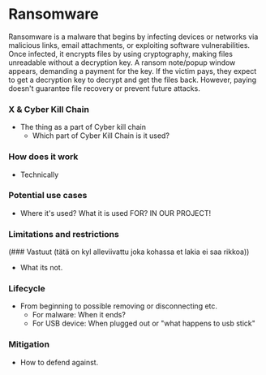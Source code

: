 # Ransomware
Ransomware is a malware that begins by infecting devices or networks via malicious links, email attachments, or exploiting software vulnerabilities. Once infected, it encrypts files by using cryptography, making files unreadable without a decryption key. A ransom note/popup window appears, demanding a payment for the key.  If the victim pays, they expect to get a decryption key to decrypt and get the files back. However, paying doesn't guarantee file recovery or prevent future attacks. 

### X & Cyber Kill Chain
- The thing as a part of Cyber kill chain
    - Which part of Cyber Kill Chain is it used?

### How does it work
- Technically

### Potential use cases
- Where it's used? What it is used FOR? IN OUR PROJECT!

### Limitations and restrictions 
(### Vastuut (tätä on kyl alleviivattu joka kohassa et lakia ei saa rikkoa)) 
- What its not.

### Lifecycle
- From beginning to possible removing or disconnecting etc.
    - For malware: When it ends?
    - For USB device: When plugged out or "what happens to usb stick"

### Mitigation 
- How to defend against.
